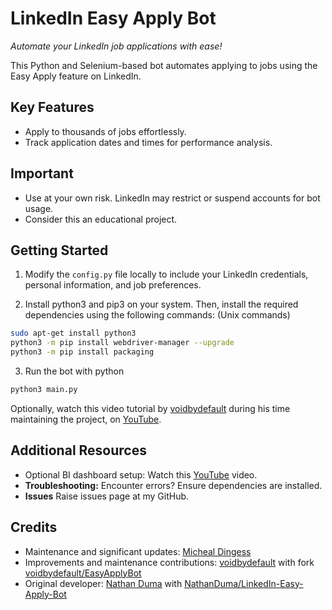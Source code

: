 # LinkedIn Easy Apply Bot

_Automate your LinkedIn job applications with ease!_

This Python and Selenium-based bot automates applying to jobs using the Easy Apply feature on LinkedIn.

## Key Features

- Apply to thousands of jobs effortlessly.
- Track application dates and times for performance analysis.

## Important

- Use at your own risk. LinkedIn may restrict or suspend accounts for bot usage.
- Consider this an educational project.

## Getting Started

1. Modify the `config.py` file locally to include your LinkedIn credentials, personal information, and job preferences.

2. Install python3 and pip3 on your system. Then, install the required dependencies using the following commands: (Unix commands)
```bash
sudo apt-get install python3
python3 -m pip install webdriver-manager --upgrade
python3 -m pip install packaging
```

3. Run the bot with python
```bash
python3 main.py
```

Optionally, watch this video tutorial by [voidbydefault](https://github.com/voidbydefault) during his time maintaining the project, on [YouTube](https://youtu.be/IXflenwJzhQ).

## Additional Resources

- Optional BI dashboard setup: Watch this [YouTube](https://youtu.be/4LH8WTrMCxw) video.
- **Troubleshooting:** Encounter errors? Ensure dependencies are installed.
- **Issues** Raise issues page at my GitHub.

## Credits

- Maintenance and significant updates: [Micheal Dingess](https://github.com/madingess/)
- Improvements and maintenance contributions: [voidbydefault](https://github.com/voidbydefault) with fork [voidbydefault/EasyApplyBot](https://github.com/voidbydefault/EasyApplyBot)
- Original developer: [Nathan Duma](https://github.com/NathanDuma) with [NathanDuma/LinkedIn-Easy-Apply-Bot](https://github.com/NathanDuma/LinkedIn-Easy-Apply-Bot)